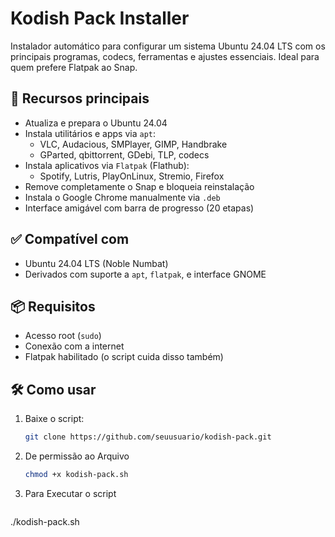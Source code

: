 # Kodish Pack Installer

Instalador automático para configurar um sistema Ubuntu 24.04 LTS com os principais programas, codecs, ferramentas e ajustes essenciais. Ideal para quem prefere Flatpak ao Snap.

## 🚀 Recursos principais

- Atualiza e prepara o Ubuntu 24.04
- Instala utilitários e apps via `apt`:
  - VLC, Audacious, SMPlayer, GIMP, Handbrake
  - GParted, qbittorrent, GDebi, TLP, codecs
- Instala aplicativos via `Flatpak` (Flathub):
  - Spotify, Lutris, PlayOnLinux, Stremio, Firefox
- Remove completamente o Snap e bloqueia reinstalação
- Instala o Google Chrome manualmente via `.deb`
- Interface amigável com barra de progresso (20 etapas)

## ✅ Compatível com

- Ubuntu 24.04 LTS (Noble Numbat)
- Derivados com suporte a `apt`, `flatpak`, e interface GNOME

## 📦 Requisitos

- Acesso root (`sudo`)
- Conexão com a internet
- Flatpak habilitado (o script cuida disso também)

## 🛠️ Como usar

1. Baixe o script:
   ```bash
   git clone https://github.com/seuusuario/kodish-pack.git

2. De permissão ao Arquivo
   ```bash
   chmod +x kodish-pack.sh

4. Para Executar o script
   ```bash
  ./kodish-pack.sh




